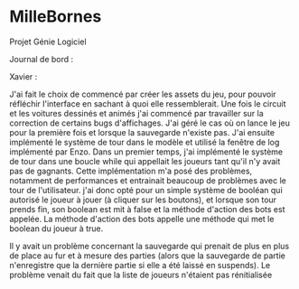 # MilleBornes
Projet Génie Logiciel


Journal de bord :

Xavier :

J'ai fait le choix de commencé par créer les assets du jeu, pour pouvoir réfléchir l'interface en sachant à quoi elle ressemblerait.
Une fois le circuit et les voitures dessinés et animés j'ai commencé par travailler sur la correction de certains bugs d'affichages.
J'ai géré le cas où on lance le jeu pour la première fois et lorsque la sauvegarde n'existe pas.
J'ai ensuite implémenté le système de tour dans le modèle et utilisé la fenêtre de log implémenté par Enzo.
Dans un premier temps, j'ai implémenté le système de tour dans une boucle while qui appellait les joueurs tant qu'il n'y avait pas de gagnants.
Cette implémentation m'a posé des problèmes, notamment de performances et entrainait beaucoup de problèmes avec le tour de l'utilisateur.
j'ai donc opté pour un simple système de booléan qui autorisé le joueur à jouer (à cliquer sur les boutons), et lorsque son tour prends fin, son boolean est mit à false et la méthode d'action des bots est appelée. La méthode d'action des bots appelle une méthode qui met le boolean du joueur à true.

Il y avait un problème concernant la sauvegarde qui prenait de plus en plus de place au fur et à mesure des parties (alors que la sauvegarde de partie n'enregistre que la dernière partie si elle a été laissé en suspends). Le problème venait du fait que la liste de joueurs n'étaient pas rénitialisée


